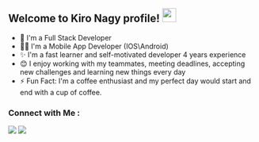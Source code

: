 <h2 align="left">
  Welcome to Kiro Nagy profile!
  <img src="https://media.giphy.com/media/hvRJCLFzcasrR4ia7z/giphy.gif" width="28">
</h2>



<!--  -->
- 🏢 I'm a Full Stack Developer
- 👨‍💻 I'm a Mobile App Developer (IOS\Android)
- ✨ I'm a fast learner and self-motivated developer 4 years experience
- 😊 I enjoy working with my teammates, meeting deadlines, accepting new challenges and learning new things every day
- ⚡ Fun Fact: I'm a coffee enthusiast and my perfect day would start and end with a cup of coffee.




<!--  -->

### Connect with Me :

<a href="https://www.linkedin.com/in/kiro-nagy-723240215" target="_blank"><img src="https://img.shields.io/badge/-Kiro%20Nagy-0077B5?style=for-the-badge&logo=Linkedin&logoColor=white"/></a>
<a href="https://www.facebook.com/kerollos.nagy.98/" target="_blank"><img src="https://img.shields.io/badge/-Kiro%20Nagy-0077B5?style=for-the-badge&logo=Facebook&logoColor=white"/></a>





